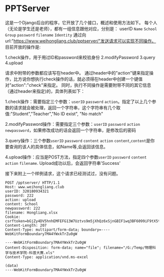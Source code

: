 # PPTServer
这是一个Django后台的程序，它开放了几个接口，概述和使用方法如下。
每个人（无论是学生还是老师），都有一组信息跟他对应，分别是：
userID  `Name`  `School` `Group` `password` `filename` `Identity`
通过向url:"https://www.weihongliang.club/pptserver/"发送请求可以实现不同操作。
目前开放的操作是: 

1.check操作，用于用过ID和password来校验身份
2.modifyPassword
3.query
4.upload

请求中附带的参数都应该写在header中。
通过header中的"action"键来指定操作，比方说你想执行check操作的话，就必须得在header中创建一个键值对"action":"check"来指定。
同时，执行不同操作是需要附带不同的其它信息（通过header来指定)的，具体列表如下：

1.check操作：需要指定三个参数：`userID` `password` `action`。指定了以上几个参数的请求就会被处理，返回一个字符串，这个字符串有几个取值:"Student","Teacher","No ID exist", "No match"

2.modifyPassword操作：需要指定三个参数：`userID` `password` `action` `newpassword`，如果修改成功的话会返回一个字符串，是修改后的密码

3.query操作：三个参数`userID` `password` `content` `action` `content`,`content`是你要查询的该人的具体信息，如Name等,会返回该信息。

4.upload操作：应当是POST方法，指定四个参数`userID` `password` `content` `action` `filename`. Upload成功以后，会返回字符串'Success'

接下来附上一个样例请求，这个请求已经测试过，没有问题。

```
POST /pptserver/ HTTP/1.1
Host: www.weihongliang.club
userID: 320180934321
password: 222
action: upload
content: School
newpassword: 222
filename: Hongliang.xlsx
Cookie: csrftoken=bGjZy4DV5hnhEMFEFG13W7Uztvs9m5jXhQz6xSjnGBIF1wq3BF6099iF9tX5tmt7
Content-Length: 207
Content-Type: multipart/form-data; boundary=----WebKitFormBoundary7MA4YWxkTrZu0gW

----WebKitFormBoundary7MA4YWxkTrZu0gW
Content-Disposition: form-data; name="file"; filename="/G:/Temp/物理科学与技术学院-科普大赛.xls"
Content-Type: application/vnd.ms-excel

(data)
----WebKitFormBoundary7MA4YWxkTrZu0gW
```
